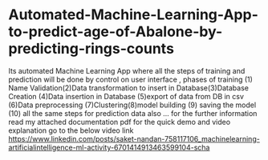 # Automated-Machine-Learning-App-to-predict-age-of-Abalone-by-predicting-rings-counts
Its automated Machine Learning App where all the steps of training and prediction will be done by control on user interface , phases of training (1) Name Validation(2)Data transformation to insert in Database(3)Database Creation (4)Data insertion in Database (5)export of data from DB in csv (6)Data preprocessing (7)Clustering(8)model building (9) saving the model (10) all the same steps for prediction data also ...
for the further information read my attached documentation pdf 
for the quick demo and video explanation go to the below video link 
https://www.linkedin.com/posts/saket-nandan-758117106_machinelearning-artificialintelligence-ml-activity-6701414913463599104-scha
